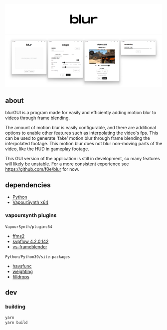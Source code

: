 ![blur header](https://github.com/f0e/blurGUI/blob/main/media/blur-header.png?raw=true)
![screens](https://github.com/f0e/blurGUI/blob/main/media/screens.png?raw=true)

## about

blurGUI is a program made for easily and efficiently adding motion blur to videos through frame blending.

The amount of motion blur is easily configurable, and there are additional options to enable other features such as interpolating the video's fps. This can be used to generate 'fake' motion blur through frame blending the interpolated footage. This motion blur does not blur non-moving parts of the video, like the HUD in gameplay footage.

This GUI version of the application is still in development, so many features will likely be unstable. For a more consistent experience see https://github.com/f0e/blur for now.

## dependencies

- [Python](https://www.python.org/downloads)
- [VapourSynth x64](https://www.vapoursynth.com)

### vapoursynth plugins

`VapourSynth/plugins64`

- [ffms2](https://github.com/FFMS/ffms2)
- [svpflow 4.2.0.142](https://web.archive.org/web/20190322064557/http://www.svp-team.com/files/gpl/svpflow-4.2.0.142.zip)
- [vs-frameblender](https://github.com/f0e/vs-frameblender)

`Python/Python39/site-packages`

- [havsfunc](https://github.com/HomeOfVapourSynthEvolution/havsfunc)
- [weighting](https://github.com/f0e/blur/blob/master/plugins/weighting.py)
- [filldrops](https://github.com/f0e/blur/blob/master/plugins/filldrops.py)

## dev

### building

```
yarn
yarn build
```
